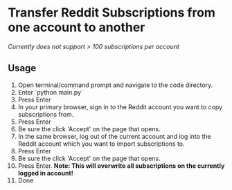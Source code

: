 <h1>Transfer Reddit Subscriptions from one account to another</h1>
<i>Currently does not support > 100 subscriptions per account</i>

<h2>Usage</h2>
<ol>
	<li>Open terminal/command prompt and navigate to the code directory.</li>
	<li>Enter `python main.py`</li>
	<li>Press Enter</li>
	<li>In your primary browser, sign in to the Reddit account you want to copy subscriptions from.</li>
	<li>Press Enter</li>
	<li>Be sure the click 'Accept' on the page that opens.</li>
	<li>In the same browser, log out of the current account and log into the Reddit account which you want to import subscriptions to.</li>
	<li>Press Enter</li>
	<li>Be sure the click 'Accept' on the page that opens.</li>
	<li>Press Enter. <b>Note: This will overwrite all subscriptions on the currently logged in account!</b></li>
	<li>Done</li>
</ol>